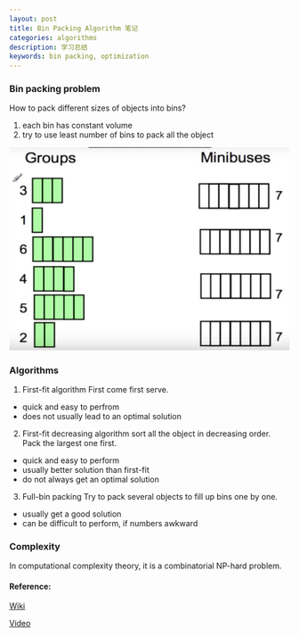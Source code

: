 ```yaml
---
layout: post
title: Bin Packing Algorithm 笔记
categories: algorithms
description: 学习总结
keywords: bin packing, optimization
---
```


### Bin packing problem
How to pack different sizes of objects into bins?
1. each bin has constant volume
2. try to use least number of bins to pack all the object

![](/images/posts/bin_packing1.png)

### Algorithms
1. First-fit algorithm
First come first serve.
- quick and easy to perfrom
- does not usually lead to an optimal solution

2. First-fit decreasing algorithm
sort all the object in decreasing order. Pack the largest one first.
- quick and easy to perform
- usually better solution than first-fit
- do not always get an optimal solution

3. Full-bin packing
Try to pack several objects to fill up bins one by one.
- usually get a good solution
- can be difficult to perform, if numbers awkward

### Complexity
In computational complexity theory, it is a combinatorial NP-hard problem.


#### Reference:
[Wiki](https://en.wikipedia.org/wiki/Bin_packing_problem)

[Video](https://www.youtube.com/watch?v=kiMFyTWqLhc)
